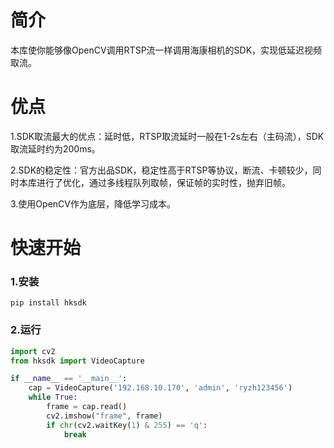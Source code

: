 # 简介
本库使你能够像OpenCV调用RTSP流一样调用海康相机的SDK，实现低延迟视频取流。

# 优点
1.SDK取流最大的优点：延时低，RTSP取流延时一般在1-2s左右（主码流），SDK取流延时约为200ms。

2.SDK的稳定性：官方出品SDK，稳定性高于RTSP等协议，断流、卡顿较少，同时本库进行了优化，通过多线程队列取帧，保证帧的实时性，抛弃旧帧。

3.使用OpenCV作为底层，降低学习成本。

# 快速开始
### 1.安装
```shell
pip install hksdk
```
### 2.运行
```python
import cv2
from hksdk import VideoCapture

if __name__ == '__main__':
    cap = VideoCapture('192.168.10.170', 'admin', 'ryzh123456')
    while True:
        frame = cap.read()
        cv2.imshow("frame", frame)
        if chr(cv2.waitKey(1) & 255) == 'q':
            break
   ```
